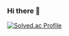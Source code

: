### Hi there 👋
[![Solved.ac Profile](http://mazassumnida.wtf/api/v2/generate_badge?boj=asdpark12)](https://solved.ac/asdpark12/)
<!--
**PARKSUNGHYUN1/PARKSUNGHYUN1** is a ✨ _special_ ✨ repository because its `README.md` (this file) appears on your GitHub profile.

Here are some ideas to get you started:

- 🔭 I’m currently working on ...
- 🌱 I’m currently learning ...
- 👯 I’m looking to collaborate on ...
- 🤔 I’m looking for help with ...
- 💬 Ask me about ...
- 📫 How to reach me: ...
- 😄 Pronouns: ...
- ⚡ Fun fact: ...
-->
